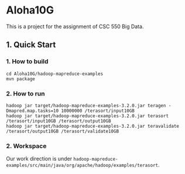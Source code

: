 # Aloha10G
This is a project for the assignment of CSC 550 Big Data. 

## 1. Quick Start
### 1. How to build
```
cd Aloha10G/hadoop-mapreduce-examples 
mvn package
```
### 2. How to run
```
hadoop jar target/hadoop-mapreduce-examples-3.2.0.jar teragen -Dmapred.map.tasks=10 10000000 /terasort/input10GB
hadoop jar target/hadoop-mapreduce-examples-3.2.0.jar terasort /terasort/input10GB /terasort/output10GB
hadoop jar target/hadoop-mapreduce-examples-3.2.0.jar teravalidate /terasort/output10GB /terasort/validate10GB

```
### 2. Workspace 
Our work direction is under `hadoop-mapreduce-examples/src/main/java/org/apache/hadoop/examples/terasort`.
